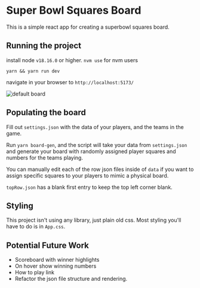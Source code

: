 # Super Bowl Squares Board

This is a simple react app for creating a superbowl squares board.

## Running the project

install node `v18.16.0` or higher.
`nvm use` for nvm users

`yarn && yarn run dev`

navigate in your browser to `http://localhost:5173/`

![default board](https://i.imgur.com/tOWDtvU.png)

## Populating the board

Fill out `settings.json` with the data of your players, and the teams in the game.

Run `yarn board-gen`, and the script will take your data from `settings.json` and generate your board with randomly assigned player squares and numbers for the teams playing.

You can manually edit each of the row json files inside of `data` if you want to assign specific squares to your players to mimic a physical board.

`topRow.json` has a blank first entry to keep the top left corner blank.

## Styling

This project isn't using any library, just plain old css. Most styling you'll have to do is in `App.css`.

## Potential Future Work

- Scoreboard with winner highlights
- On hover show winning numbers
- How to play link
- Refactor the json file structure and rendering.
